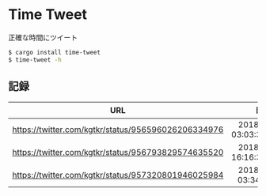 # Time Tweet
正確な時間にツイート

```sh
$ cargo install time-tweet
$ time-tweet -h
```

## 記録
|URL|時間|誤差|
|:-:|:-:|:-:|
|https://twitter.com/kgtkr/status/956596026206334976|2018-01-26 03:03:33.59.999|-1ms|
|https://twitter.com/kgtkr/status/956793829574635520|2018-01-26 16:16:39.59.997|-3ms|
|https://twitter.com/kgtkr/status/957320801946025984|2018-01-28 03:34:00.001|+1ms|
